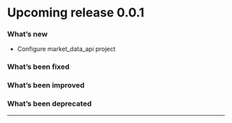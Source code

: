 # Upcoming release 0.0.1

### What’s new

- Configure market_data_api project

### What’s been fixed

### What’s been improved

### What’s been deprecated

---